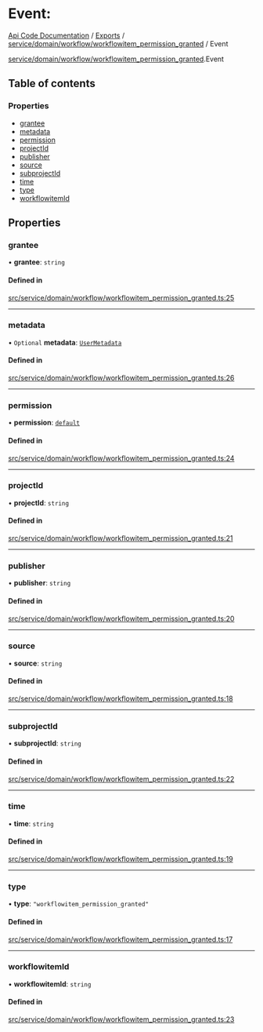 # Event: 
 
[Api Code Documentation](../README.md) / [Exports](../modules.md) / [service/domain/workflow/workflowitem\_permission\_granted](../modules/service_domain_workflow_workflowitem_permission_granted.md) / Event

[service/domain/workflow/workflowitem\_permission\_granted](../modules/service_domain_workflow_workflowitem_permission_granted.md).Event

## Table of contents

### Properties

- [grantee](service_domain_workflow_workflowitem_permission_granted.Event.md#grantee)
- [metadata](service_domain_workflow_workflowitem_permission_granted.Event.md#metadata)
- [permission](service_domain_workflow_workflowitem_permission_granted.Event.md#permission)
- [projectId](service_domain_workflow_workflowitem_permission_granted.Event.md#projectid)
- [publisher](service_domain_workflow_workflowitem_permission_granted.Event.md#publisher)
- [source](service_domain_workflow_workflowitem_permission_granted.Event.md#source)
- [subprojectId](service_domain_workflow_workflowitem_permission_granted.Event.md#subprojectid)
- [time](service_domain_workflow_workflowitem_permission_granted.Event.md#time)
- [type](service_domain_workflow_workflowitem_permission_granted.Event.md#type)
- [workflowitemId](service_domain_workflow_workflowitem_permission_granted.Event.md#workflowitemid)

## Properties

### grantee

• **grantee**: `string`

#### Defined in

[src/service/domain/workflow/workflowitem_permission_granted.ts:25](https://github.com/openkfw/TruBudget/blob/e3c318d/api/src/service/domain/workflow/workflowitem_permission_granted.ts#L25)

___

### metadata

• `Optional` **metadata**: [`UserMetadata`](../modules/service_domain_metadata.md#usermetadata)

#### Defined in

[src/service/domain/workflow/workflowitem_permission_granted.ts:26](https://github.com/openkfw/TruBudget/blob/e3c318d/api/src/service/domain/workflow/workflowitem_permission_granted.ts#L26)

___

### permission

• **permission**: [`default`](../modules/authz_intents.md#default)

#### Defined in

[src/service/domain/workflow/workflowitem_permission_granted.ts:24](https://github.com/openkfw/TruBudget/blob/e3c318d/api/src/service/domain/workflow/workflowitem_permission_granted.ts#L24)

___

### projectId

• **projectId**: `string`

#### Defined in

[src/service/domain/workflow/workflowitem_permission_granted.ts:21](https://github.com/openkfw/TruBudget/blob/e3c318d/api/src/service/domain/workflow/workflowitem_permission_granted.ts#L21)

___

### publisher

• **publisher**: `string`

#### Defined in

[src/service/domain/workflow/workflowitem_permission_granted.ts:20](https://github.com/openkfw/TruBudget/blob/e3c318d/api/src/service/domain/workflow/workflowitem_permission_granted.ts#L20)

___

### source

• **source**: `string`

#### Defined in

[src/service/domain/workflow/workflowitem_permission_granted.ts:18](https://github.com/openkfw/TruBudget/blob/e3c318d/api/src/service/domain/workflow/workflowitem_permission_granted.ts#L18)

___

### subprojectId

• **subprojectId**: `string`

#### Defined in

[src/service/domain/workflow/workflowitem_permission_granted.ts:22](https://github.com/openkfw/TruBudget/blob/e3c318d/api/src/service/domain/workflow/workflowitem_permission_granted.ts#L22)

___

### time

• **time**: `string`

#### Defined in

[src/service/domain/workflow/workflowitem_permission_granted.ts:19](https://github.com/openkfw/TruBudget/blob/e3c318d/api/src/service/domain/workflow/workflowitem_permission_granted.ts#L19)

___

### type

• **type**: ``"workflowitem_permission_granted"``

#### Defined in

[src/service/domain/workflow/workflowitem_permission_granted.ts:17](https://github.com/openkfw/TruBudget/blob/e3c318d/api/src/service/domain/workflow/workflowitem_permission_granted.ts#L17)

___

### workflowitemId

• **workflowitemId**: `string`

#### Defined in

[src/service/domain/workflow/workflowitem_permission_granted.ts:23](https://github.com/openkfw/TruBudget/blob/e3c318d/api/src/service/domain/workflow/workflowitem_permission_granted.ts#L23)
